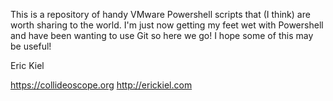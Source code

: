 This is a repository of handy VMware Powershell scripts that (I think) are worth sharing to the world. I'm just now getting my feet wet with Powershell and have been wanting to use Git so here we go! I hope some of this may be useful! 

Eric Kiel

https://collideoscope.org
http://erickiel.com
